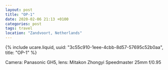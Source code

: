 ```yaml
---
layout: post
title: "OP-1"
date: 2020-02-06 21:13 +0100
categories: post
tags: travel
location: "Zandvoort, Netherlands"
---
```


{% include ucare.liquid, uuid: "3c55c910-1eee-4cbb-8d57-57695c52b0aa", title: "OP-1" %}

Camera: Panasonic GH5, lens: Mitakon Zhongyi Speedmaster 25mm f/0.95
